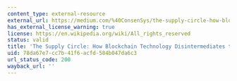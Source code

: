 ```yaml
---
content_type: external-resource
external_url: https://medium.com/%40ConsenSys/the-supply-circle-how-blockchain-technology-disintermediates-the-supply-chain-6a19f61f8f35#.xlu6o283g
has_external_license_warning: true
license: https://en.wikipedia.org/wiki/All_rights_reserved
status: valid
title: 'The Supply Circle: How Blockchain Technology Disintermediates the Supply Chain'
uid: 78da67e7-cc7b-41f6-acfd-584b047da6c3
url_status_code: 200
wayback_url: ''
---
```

